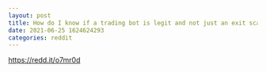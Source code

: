 ```yaml
--- 
layout: post 
title: How do I know if a trading bot is legit and not just an exit scam? 
date: 2021-06-25 1624624293 
categories: reddit 
--- 
```

https://redd.it/o7mr0d